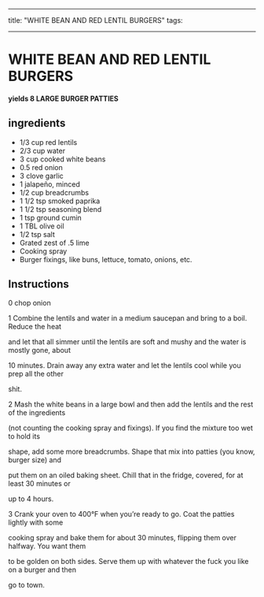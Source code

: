 
---
title: "WHITE BEAN AND RED LENTIL BURGERS"
tags:

---
# WHITE BEAN AND RED LENTIL BURGERS



#### yields  8 LARGE BURGER PATTIES


## ingredients
* 1/3 cup red lentils 
* 2/3 cup water 
* 3 cup cooked white beans 
* 0.5 red onion 
* 3 clove garlic 
* 1 jalapeño, minced 
* 1/2 cup breadcrumbs 
* 1 1/2 tsp smoked paprika 
* 1 1/2 tsp seasoning blend 
* 1 tsp ground cumin 
* 1 TBL olive oil 
* 1/2 tsp salt 
* Grated zest of .5 lime 
* Cooking spray 
* Burger fixings, like buns, lettuce, tomato, onions, etc. 



## Instructions
0 chop onion

1 Combine the lentils and water in a medium saucepan and bring to a boil. Reduce the heat

and let that all simmer until the lentils are soft and mushy and the water is mostly gone, about

10 minutes. Drain away any extra water and let the lentils cool while you prep all the other

shit.

2 Mash the white beans in a large bowl and then add the lentils and the rest of the ingredients

(not counting the cooking spray and fixings). If you find the mixture too wet to hold its

shape, add some more breadcrumbs. Shape that mix into patties (you know, burger size) and

put them on an oiled baking sheet. Chill that in the fridge, covered, for at least 30 minutes or

up to 4 hours.

3 Crank your oven to 400°F when you’re ready to go. Coat the patties lightly with some

cooking spray and bake them for about 30 minutes, flipping them over halfway. You want them

to be golden on both sides. Serve them up with whatever the fuck you like on a burger and then

go to town.






